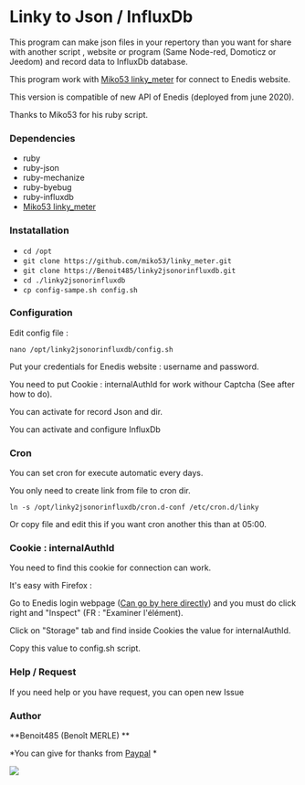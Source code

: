 # Linky to Json / InfluxDb

This program can make json files in your repertory than you want for share with another script , website or program (Same Node-red, Domoticz or Jeedom) and  record data to InfluxDb database.

This program work with [Miko53 linky_meter](https://github.com/miko53/linky_meter "Miko53 linky_meter") for connect to Enedis website.

This version is compatible of new API of Enedis (deployed from june 2020).

Thanks to Miko53 for his ruby script.

### Dependencies

* ruby
* ruby-json
* ruby-mechanize
* ruby-byebug
* ruby-influxdb
*  [Miko53 linky_meter](https://github.com/miko53/linky_meter "Miko53 linky_meter") 

### Instatallation
* `cd /opt`
* `git clone https://github.com/miko53/linky_meter.git`
* `git clone https://Benoit485/linky2jsonorinfluxdb.git`
* `cd ./linky2jsonorinfluxdb`
* `cp config-sampe.sh config.sh`

### Configuration
Edit config file :

`nano /opt/linky2jsonorinfluxdb/config.sh`

Put your credentials for Enedis website : username and password.

You need to put Cookie : internalAuthId for work withour Captcha (See after how to do).

You can activate for record Json and dir.

You can activate and configure InfluxDb

### Cron

You can set cron for execute automatic every days.

You only need to create link from file to cron dir.

`ln -s /opt/linky2jsonorinfluxdb/cron.d-conf /etc/cron.d/linky`

Or copy file and edit this if you want cron another this than at 05:00.

### Cookie : internalAuthId
You need to find this cookie for connection can work.

It's easy with Firefox :

Go to Enedis login webpage ([Can go by here directly](https://mon-compte.enedis.fr/auth/XUI/#login/&realm=/enedis&forward=true&spEntityID=SP-ODW-PROD&goto=%2FSSOPOST%2FmetaAlias%2Fenedis%2FproviderIDP%3FReqID%3Da2b4c0i4d7c9eaceja18ia3eg192j7%26index%3Dnull%26acsURL%3Dhttps%253A%252F%252Fapps.lincs.enedis.fr%252Fsaml%252FSSO%26spEntityID%3DSP-ODW-PROD%26binding%3Durn%253Aoasis%253Anames%253Atc%253ASAML%253A2.0%253Abindings%253AHTTP-POST&AMAuthCookie= "Enedis webpage")) and you must do click right and "Inspect" (FR : "Examiner l'élément).

Click on "Storage" tab and find inside Cookies the value for internalAuthId.

Copy this value to config.sh script.

### Help / Request

If you need help or you have request, you can open new Issue

### Author
**Benoit485 (Benoît MERLE)
**

*You can give for thanks from [Paypal](https://www.paypal.me/benoit485/5 "Paypal") 
*

![](https://static.infosplatch.fr/_/infosplatch/logo400.png)
